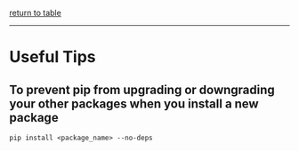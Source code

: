 [return to table](../README.md)

---

# Useful Tips

## To prevent pip from upgrading or downgrading your other packages when you install a new package
```
pip install <package_name> --no-deps
```



